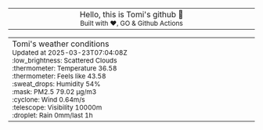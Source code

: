 
<div align="center">
<table>
<tbody>
<td align="center">
<img width="2000" height="0"><br>
Hello, this is Tomi's github 👋<br>
<sup>Built with ❤️, GO & Github Actions</sup><br>
<img width="2000" height="0">
</td>
</tbody>
</table>
</div>
<table>
<tbody>
<td align="left">
<img width="2000" height="0"><br>
Tomi's weather conditions<br>
<sup>Updated at 2025-03-23T07:04:08Z</sup><br>
<sup>:low_brightness: Scattered Clouds</sup><br>
<sup>:thermometer: Temperature 36.58 </sup><br>
<sup>:thermometer: Feels like 43.58</sup><br>
<sup>:sweat_drops: Humidity 54%</sup><br>
<sup>:mask: PM2.5 79.02 μg/m3</sup><br>
<sup>:cyclone: Wind 0.64m/s </sup><br>
<sup>:telescope: Visibility 10000m </sup><br>
<sup>:droplet: Rain 0mm/last 1h </sup><br>
<img width="2000" height="0">
</td>
<td align="left">
<img width="2000" height="0"><br>
<br>
<img width="2000" height="0">
</td>
</tbody>
</table>
</div>
    